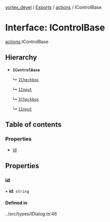 [vortex_devel](../README.md) / [Exports](../modules.md) / [actions](../modules/actions.md) / IControlBase

# Interface: IControlBase

[actions](../modules/actions.md).IControlBase

## Hierarchy

- **`IControlBase`**

  ↳ [`ICheckbox`](actions.ICheckbox.md)

  ↳ [`IInput`](actions.IInput.md)

  ↳ [`ICheckbox`](types.ICheckbox.md)

  ↳ [`IInput`](types.IInput.md)

## Table of contents

### Properties

- [id](actions.IControlBase.md#id)

## Properties

### id

• **id**: `string`

#### Defined in

../src/types/IDialog.ts:46
